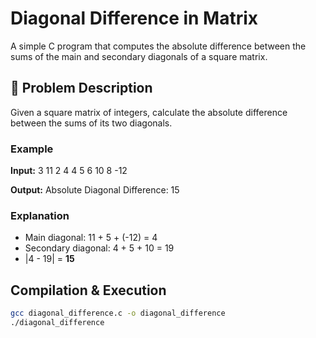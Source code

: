 # Diagonal Difference in Matrix

A simple C program that computes the absolute difference between the sums of the main and secondary diagonals of a square matrix.

## 🧠 Problem Description
Given a square matrix of integers, calculate the absolute difference between the sums of its two diagonals.

### Example
**Input:**
3
11 2 4
4 5 6
10 8 -12


**Output:**
Absolute Diagonal Difference: 15


### Explanation
- Main diagonal: 11 + 5 + (-12) = 4  
- Secondary diagonal: 4 + 5 + 10 = 19  
- |4 - 19| = **15**

## Compilation & Execution
```bash
gcc diagonal_difference.c -o diagonal_difference
./diagonal_difference


